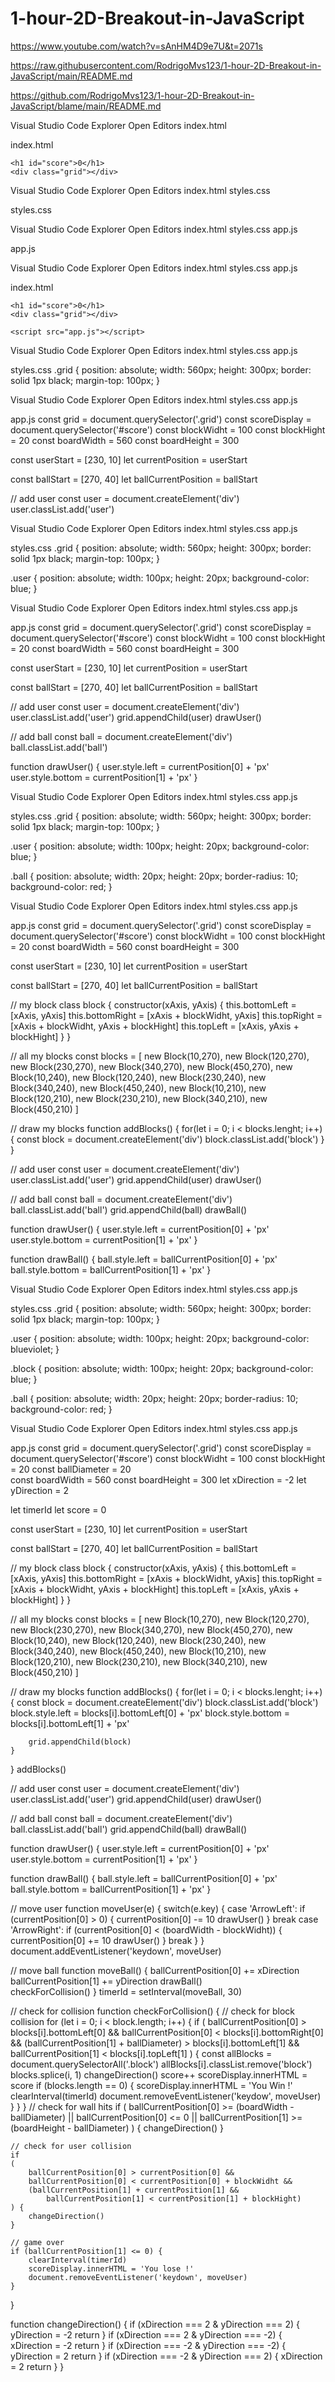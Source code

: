 # 1-hour-2D-Breakout-in-JavaScript

https://www.youtube.com/watch?v=sAnHM4D9e7U&t=2071s 

https://raw.githubusercontent.com/RodrigoMvs123/1-hour-2D-Breakout-in-JavaScript/main/README.md

https://github.com/RodrigoMvs123/1-hour-2D-Breakout-in-JavaScript/blame/main/README.md

Visual Studio Code
Explorer
Open Editors
index.html

index.html
<!DOCTYPE html>
<html lang="en">
<head>
    <meta charset="UTF-8">
    <meta name="viewport" content="width=device-width, initial-scale=1.0">
    <title>2D Breakout Game</title>
    <link rel="stylesheet" href="styles.css"
</head>
<body>
    
    <h1 id="score">0</h1>
    <div class="grid"></div>

</body>
</html>

Visual Studio Code
Explorer
Open Editors
index.html
styles.css

styles.css

Visual Studio Code
Explorer
Open Editors
index.html
styles.css
app.js

app.js

Visual Studio Code
Explorer
Open Editors
index.html
styles.css
app.js

index.html
<!DOCTYPE html>
<html lang="en">
<head>
    <meta charset="UTF-8">
    <meta name="viewport" content="width=device-width, initial-scale=1.0">
    <title>2D Breakout Game</title>
    <link rel="stylesheet" href="styles.css"
</head>
<body>
    
    <h1 id="score">0</h1>
    <div class="grid"></div>

    <script src="app.js"></script>

</body>
</html>

Visual Studio Code
Explorer
Open Editors
index.html
styles.css
app.js

styles.css
.grid {
    position: absolute;
    width: 560px;
    height: 300px;
    border: solid 1px black;
    margin-top: 100px;
}

Visual Studio Code
Explorer
Open Editors
index.html
styles.css
app.js

app.js
const grid = document.querySelector('.grid')
const scoreDisplay = document.querySelector('#score')
const blockWidht = 100
const blockHight = 20
const boardWidth = 560
const boardHeight = 300

const userStart = [230, 10]
let currentPosition = userStart

const ballStart = [270, 40]
let ballCurrentPosition = ballStart

// add user
const user = document.createElement('div')
user.classList.add('user')

Visual Studio Code
Explorer
Open Editors
index.html
styles.css
app.js

styles.css
.grid {
    position: absolute;
    width: 560px;
    height: 300px;
    border: solid 1px black;
    margin-top: 100px;
}

.user {
    position: absolute;
    width: 100px;
    height: 20px;
    background-color: blue;
}

Visual Studio Code
Explorer
Open Editors
index.html
styles.css
app.js

app.js
const grid = document.querySelector('.grid')
const scoreDisplay = document.querySelector('#score')
const blockWidht = 100
const blockHight = 20
const boardWidth = 560
const boardHeight = 300

const userStart = [230, 10]
let currentPosition = userStart

const ballStart = [270, 40]
let ballCurrentPosition = ballStart

// add user
const user = document.createElement('div')
user.classList.add('user')
grid.appendChild(user)
drawUser()

// add ball
const ball = document.createElement('div')
ball.classList.add('ball')

function drawUser() {
    user.style.left = currentPosition[0] + 'px'
    user.style.bottom = currentPosition[1] + 'px'
}


Visual Studio Code
Explorer
Open Editors
index.html
styles.css
app.js

styles.css
.grid {
    position: absolute;
    width: 560px;
    height: 300px;
    border: solid 1px black;
    margin-top: 100px;
}

.user {
    position: absolute;
    width: 100px;
    height: 20px;
    background-color: blue;
}

.ball {
    position: absolute;
    width: 20px;
    height: 20px;
    border-radius: 10;
    background-color: red;
}

Visual Studio Code
Explorer
Open Editors
index.html
styles.css
app.js

app.js
const grid = document.querySelector('.grid')
const scoreDisplay = document.querySelector('#score')
const blockWidht = 100
const blockHight = 20
const boardWidth = 560
const boardHeight = 300

const userStart = [230, 10]
let currentPosition = userStart

const ballStart = [270, 40]
let ballCurrentPosition = ballStart

// my block
class block {
    constructor(xAxis, yAxis) {
        this.bottomLeft = [xAxis, yAxis]
        this.bottomRight = [xAxis + blockWidht, yAxis] 
        this.topRight = [xAxis + blockWidht, yAxis + blockHight]
        this.topLeft = [xAxis, yAxis + blockHight]
    }
}

// all my blocks
const blocks = [
    new Block(10,270),
    new Block(120,270),
    new Block(230,270),
    new Block(340,270),
    new Block(450,270),
    new Block(10,240),
    new Block(120,240),
    new Block(230,240),
    new Block(340,240),
    new Block(450,240),
    new Block(10,210),
    new Block(120,210),
    new Block(230,210),
    new Block(340,210),
    new Block(450,210)
]

// draw my blocks
function addBlocks() {
    for(let i = 0; i < blocks.lenght; i++) {
        const block = document.createElement('div')
        block.classList.add('block')
    }
}

// add user
const user = document.createElement('div')
user.classList.add('user')
grid.appendChild(user)
drawUser()

// add ball
const ball = document.createElement('div')
ball.classList.add('ball')
grid.appendChild(ball)
drawBall()

function drawUser() {
    user.style.left = currentPosition[0] + 'px'
    user.style.bottom = currentPosition[1] + 'px'
}

function drawBall() {
    ball.style.left = ballCurrentPosition[0] + 'px'
    ball.style.bottom = ballCurrentPosition[1] + 'px'
}

Visual Studio Code
Explorer
Open Editors
index.html
styles.css
app.js

styles.css
.grid {
    position: absolute;
    width: 560px;
    height: 300px;
    border: solid 1px black;
    margin-top: 100px;
}

.user {
    position: absolute;
    width: 100px;
    height: 20px;
    background-color: blueviolet;
}

.block {
    position: absolute;
    width: 100px;
    height: 20px;
    background-color: blue;
}

.ball {
    position: absolute;
    width: 20px;
    height: 20px;
    border-radius: 10;
    background-color: red;
}

Visual Studio Code
Explorer
Open Editors
index.html
styles.css
app.js

app.js
const grid = document.querySelector('.grid')
const scoreDisplay = document.querySelector('#score')
const blockWidht = 100
const blockHight = 20
const ballDiameter = 20       
const boardWidth = 560
const boardHeight = 300
let xDirection = -2
let yDirection = 2

let timerId
let score = 0

const userStart = [230, 10]
let currentPosition = userStart

const ballStart = [270, 40]
let ballCurrentPosition = ballStart

// my block
class block {
    constructor(xAxis, yAxis) {
        this.bottomLeft = [xAxis, yAxis]
        this.bottomRight = [xAxis + blockWidht, yAxis] 
        this.topRight = [xAxis + blockWidht, yAxis + blockHight]
        this.topLeft = [xAxis, yAxis + blockHight]
    }
}

// all my blocks
const blocks = [
    new Block(10,270),
    new Block(120,270),
    new Block(230,270),
    new Block(340,270),
    new Block(450,270),
    new Block(10,240),
    new Block(120,240),
    new Block(230,240),
    new Block(340,240),
    new Block(450,240),
    new Block(10,210),
    new Block(120,210),
    new Block(230,210),
    new Block(340,210),
    new Block(450,210)
]

// draw my blocks
function addBlocks() {
    for(let i = 0; i < blocks.lenght; i++) {
        const block = document.createElement('div')
        block.classList.add('block')
        block.style.left = blocks[i].bottomLeft[0] + 'px'
        block.style.bottom = blocks[i].bottomLeft[1] + 'px'

        grid.appendChild(block)
    }
}
addBlocks()

// add user
const user = document.createElement('div')
user.classList.add('user')
grid.appendChild(user)
drawUser()

// add ball
const ball = document.createElement('div')
ball.classList.add('ball')
grid.appendChild(ball)
drawBall()

function drawUser() {
    user.style.left = currentPosition[0] + 'px'
    user.style.bottom = currentPosition[1] + 'px'
}

function drawBall() {
    ball.style.left = ballCurrentPosition[0] + 'px'
    ball.style.bottom = ballCurrentPosition[1] + 'px'
}

// move user
function moveUser(e) {
    switch(e.key) {
        case 'ArrowLeft': 
            if (currentPosition[0] > 0) {
                currentPosition[0] -= 10
                drawUser()
            }
            break
        case 'ArrowRight':
            if (currentPosition[0] < (boardWidth - blockWidht)) {
                currentPosition[0] += 10
                drawUser()
            }
            break
    }
}
document.addEventListener('keydown', moveUser)

// move ball
function moveBall() {
    ballCurrentPosition[0] += xDirection
    ballCurrentPosition[1] += yDirection
    drawBall()  
    checkForCollision()
}
timerId = setInterval(moveBall, 30)

// check for collision
function checkForCollision() {
    // check for block collision
    for (let i = 0; i < block.length; i++) {
        if
        (
            ballCurrentPosition[0] > blocks[i].bottomLeft[0] && 
            ballCurrentPosition[0] < blocks[i].bottomRight[0] &&
            (ballCurrentPosition[1] + ballDiameter) > blocks[i].bottomLeft[1] &&
            ballCurrentPosition[1] < blocks[i].topLeft[1]
        ) {
            const allBlocks = document.querySelectorAll('.block')
            allBlocks[i].classList.remove('block')
            blocks.splice(i, 1)
            changeDirection()
            score++
            scoreDisplay.innerHTML = score
            if (blocks.length == 0) {
                scoreDisplay.innerHTML = 'You Win !'
                clearInterval(timerId)
                document.removeEventListener('keydow', moveUser)
            }
        }
    }
    // check for wall hits
    if
    (
        ballCurrentPosition[0] >= (boardWidth - ballDiameter) || 
        ballCurrentPosition[0] <= 0 || 
        ballCurrentPosition[1] >= (boardHeight - ballDiameter)
    ) {
        changeDirection()
    }

    // check for user collision
    if
    (
        ballCurrentPosition[0] > currentPosition[0] &&
        ballCurrentPosition[0] < currentPosition[0] + blockWidht &&
        (ballCurrentPosition[1] + currentPosition[1] && 
            ballCurrentPosition[1] < currentPosition[1] + blockHight)
    ) {
        changeDirection()
    }

    // game over
    if (ballCurrentPosition[1] <= 0) {
        clearInterval(timerId)
        scoreDisplay.innerHTML = 'You lose !'
        document.removeEventListener('keydown', moveUser)
    }
}

function changeDirection() {
    if (xDirection === 2 & yDirection === 2) {
        yDirection = -2
        return
    }
    if (xDirection === 2 & yDirection === -2) {
        xDirection = -2
        return
    }
    if (xDirection === -2 & yDirection === -2) {
        yDirection = 2
        return
    }
    if (xDirection === -2 & yDirection === 2) {
        xDirection = 2
        return
    }
}


